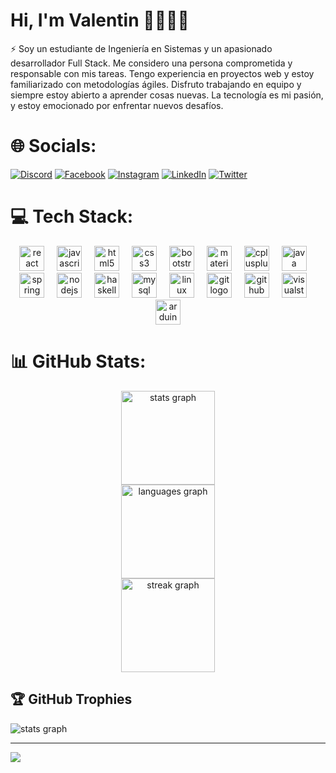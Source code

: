 # Hi, I'm Valentin 👋🧑🏻‍💻
⚡ Soy un estudiante de Ingeniería en Sistemas y un apasionado desarrollador Full Stack. Me considero una persona comprometida y responsable con mis tareas. Tengo experiencia en proyectos web y estoy familiarizado con metodologías ágiles. Disfruto trabajando en equipo y siempre estoy abierto a aprender cosas nuevas. La tecnología es mi pasión, y estoy emocionado por enfrentar nuevos desafíos. 

# 🌐 Socials:
[![Discord](https://img.shields.io/badge/Discord-%237289DA.svg?logo=discord&logoColor=white)](https://discord.gg/valentinmathey) [![Facebook](https://img.shields.io/badge/Facebook-%231877F2.svg?logo=Facebook&logoColor=white)](https://facebook.com/https://www.facebook.com/ValentinEzequielMathey) [![Instagram](https://img.shields.io/badge/Instagram-%23E4405F.svg?logo=Instagram&logoColor=white)](https://instagram.com/https://www.instagram.com/valen.mathey/) [![LinkedIn](https://img.shields.io/badge/LinkedIn-%230077B5.svg?logo=linkedin&logoColor=white)](https://linkedin.com/in/https://www.linkedin.com/in/valentin-mathey/) [![Twitter](https://img.shields.io/badge/Twitter-%231DA1F2.svg?logo=Twitter&logoColor=white)](https://twitter.com/https://twitter.com/valen_mathey) 

# 💻 Tech Stack:
<div align="center">
  <img src="https://cdn.jsdelivr.net/gh/devicons/devicon/icons/react/react-original.svg" height="40" alt="react logo"  />
  <img width="12" />
  <img src="https://cdn.jsdelivr.net/gh/devicons/devicon/icons/javascript/javascript-original.svg" height="40" alt="javascript logo"  />
  <img width="12" />
  <img src="https://cdn.jsdelivr.net/gh/devicons/devicon/icons/html5/html5-original.svg" height="40" alt="html5 logo"  />
  <img width="12" />
  <img src="https://cdn.jsdelivr.net/gh/devicons/devicon/icons/css3/css3-original.svg" height="40" alt="css3 logo"  />
  <img width="12" />
  <img src="https://cdn.jsdelivr.net/gh/devicons/devicon/icons/bootstrap/bootstrap-original.svg" height="40" alt="bootstrap logo"  />
  <img width="12" />
  <img src="https://cdn.jsdelivr.net/gh/devicons/devicon/icons/materialui/materialui-original.svg" height="40" alt="materialui logo"  />
  <img width="12" />
  <img src="https://cdn.jsdelivr.net/gh/devicons/devicon/icons/cplusplus/cplusplus-original.svg" height="40" alt="cplusplus logo"  />
  <img width="12" />
  <img src="https://cdn.jsdelivr.net/gh/devicons/devicon/icons/java/java-original.svg" height="40" alt="java logo"  />
  <img width="12" />
  <img src="https://cdn.jsdelivr.net/gh/devicons/devicon/icons/spring/spring-original.svg" height="40" alt="spring logo"  />
  <img width="12" />
  <img src="https://cdn.jsdelivr.net/gh/devicons/devicon/icons/nodejs/nodejs-original.svg" height="40" alt="nodejs logo"  />
  <img width="12" />
  <img src="https://cdn.jsdelivr.net/gh/devicons/devicon/icons/haskell/haskell-original.svg" height="40" alt="haskell logo"  />
  <img width="12" />
  <img src="https://cdn.jsdelivr.net/gh/devicons/devicon/icons/mysql/mysql-original.svg" height="40" alt="mysql logo"  />
  <img width="12" />
  <img src="https://cdn.jsdelivr.net/gh/devicons/devicon/icons/linux/linux-original.svg" height="40" alt="linux logo"  />
  <img width="12" />
  <img src="https://cdn.jsdelivr.net/gh/devicons/devicon/icons/git/git-original.svg" height="40" alt="git logo"  />
  <img width="12" />
  <img src="https://cdn.jsdelivr.net/gh/devicons/devicon/icons/github/github-original.svg" height="40" alt="github logo"  />
  <img width="12" />
  <img src="https://cdn.jsdelivr.net/gh/devicons/devicon/icons/visualstudio/visualstudio-plain.svg" height="40" alt="visualstudio logo"  />
  <img width="12" />
  <img src="https://cdn.jsdelivr.net/gh/devicons/devicon/icons/arduino/arduino-original.svg" height="40" alt="arduino logo"  />
</div>

# 📊 GitHub Stats:
<div align="center">
  <img src="https://github-readme-stats.vercel.app/api?username=valentinmathey&theme=blue-green&hide_border=true&include_all_commits=false&count_private=false" height="150" alt="stats graph" /> <br>
  <img src="https://github-readme-streak-stats.herokuapp.com/?user=valentinmathey&theme=blue-green&hide_border=true" height="150" alt="languages graph" /> <br>
  <img src="https://github-readme-stats.vercel.app/api/top-langs/?username=valentinmathey&theme=blue-green&hide_border=true&include_all_commits=false&count_private=false&layout=compact" height="150" alt="streak graph"  />
</div> 

## 🏆 GitHub Trophies
  <img src="https://github-profile-trophy.vercel.app/?username=valentinmathey&theme=algolia&no-frame=true&no-bg=true&margin-w=4" alt="stats graph" /> <br>

---
[![](https://visitcount.itsvg.in/api?id=valentinmathey&icon=0&color=3)](https://visitcount.itsvg.in)
